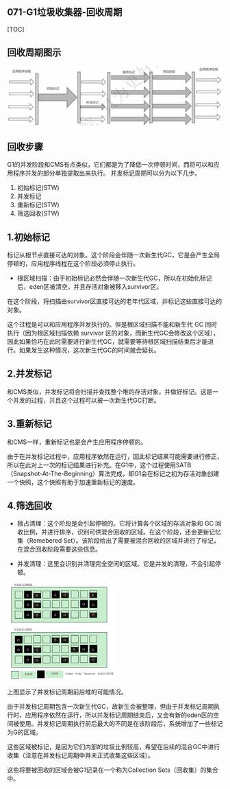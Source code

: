 ## 071-G1垃圾收集器-回收周期

[TOC]

## 回收周期图示

<img src="../../../assets/image-20200908114457778.png" alt="image-20200908114457778" style="zoom:50%;" />



## 回收步骤

G1的并发阶段和CMS有点类似，它们都是为了降低一次停顿时间，而将可以和应用程序并发的部分单独提取出来执行。
并发标记周期可以分为以下几步。

1. 初始标记(STW)
2. 并发标记
3. 重新标记(STW)
4. 筛选回收(STW)

## 1.初始标记

标记从根节点直接可达的对象。这个阶段会伴随一次新生代GC，它是会产生全局停顿的，应用程序线程在这个阶段必须停止执行。

- 根区域扫描：由于初始标记必然会伴随一次新生代GC，所以在初始化标记后，eden区被清空，并且存活对象被移入survivor区。

在这个阶段，将扫描由survivor区直接可达的老年代区域，并标记这些直接可达的对象。

这个过程是可以和应用程序并发执行的。但是根区域扫描不能和新生代 GC 同时执行（因为根区域扫描依赖 survivor 区的对象，而新生代GC会修改这个区域），因此如果恰巧在此时需要进行新生代GC，就需要等待根区域扫描结束后才能进行。如果发生这种情况，这次新生代GC的时间就会延长。

## 2.并发标记

和CMS类似，并发标记将会扫描并查找整个堆的存活对象，并做好标记。这是一个并发的过程，并且这个过程可以被一次新生代GC打断。

## 3.重新标记

和CMS一样，重新标记也是会产生应用程序停顿的。

由于在并发标记过程中，应用程序依然在运行，因此标记结果可能需要进行修正，所以在此对上一次的标记结果进行补充。在G1中，这个过程使用SATB（Snapshot-At-The-Beginning）算法完成，即G1会在标记之初为存活对象创建一个快照，这个快照有助于加速重新标记的速度。

## 4.筛选回收

- 独占清理：这个阶段是会引起停顿的。它将计算各个区域的存活对象和 GC 回收比例，并进行排序，识别可供混合回收的区域。在这个阶段，还会更新记忆集（Remebered Set）。该阶段给出了需要被混合回收的区域并进行了标记，在混合回收阶段需要这些信息。

- 并发清理：这里会识别并清理完全空闲的区域。它是并发的清理，不会引起停顿。
  

<img src="../../../assets/image-20200920220140438.png" alt="image-20200920220140438" style="zoom: 25%;" />

上图显示了并发标记周期前后堆的可能情况。

由于并发标记周期包含一次新生代GC，故新生会被整理，但由于并发标记周期执行时，应用程序依然在运行，所以并发标记周期结束后，又会有新的eden区的空间被使用。并发标记周期执行前后最大的不同是在该阶段后，系统增加了一些标记为G的区域。

这些区域被标记，是因为它们内部的垃圾比例较高，希望在后续的混合GC中进行收集（注意在并发标记周期中并未正式收集这些区域）。

这些将要被回收的区域会被G1记录在一个称为Collection Sets（回收集）的集合中。